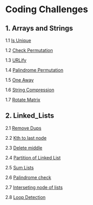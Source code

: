 # Coding Challenges
## 1. Arrays and Strings
1.1 [Is Unique](https://github.com/vijayaramilla/Coding_Challenges/blob/master/IsUnique.java)

1.2 [Check Permutation](https://github.com/vijayaramilla/Coding_Challenges/blob/master/CheckPermutation.java)

1.3 [URLify]()

1.4 [Palindrome Permutation](https://github.com/vijayaramilla/Coding_Challenges/blob/master/CheckPalindrome.java)

1.5 [One Away]()

1.6 [String Compression]()

1.7 [Rotate Matrix](https://github.com/vijayaramilla/Coding_Challenges/blob/master/MatrixRotation.java)

## 2. Linked_Lists
2.1 [Remove Dups](https://github.com/vijayaramilla/Coding_Challenges/blob/master/Linked_Lists/RemoveDups.java)

2.2 [Kth to last node](https://github.com/vijayaramilla/Coding_Challenges/blob/master/Linked_Lists/KthToLastNode.java)

2.3 [Delete middle](https://github.com/vijayaramilla/Coding_Challenges/blob/master/Linked_Lists/RemoveMiddle.java)

2.4 [Partition of Linked List](https://github.com/vijayaramilla/Coding_Challenges/blob/master/Linked_Lists/Partition.java)

2.5 [Sum Lists](https://github.com/vijayaramilla/Coding_Challenges/blob/master/Linked_Lists/SumLists.java)

2.6 [Palindrome check](https://github.com/vijayaramilla/Coding_Challenges/blob/master/Linked_Lists/IsPalindrome.java)

2.7 [Interseting node of lists]()

2.8 [Loop Detection]()
